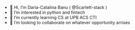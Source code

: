 - 👋 Hi, I’m Daria-Catalina Banu ( @Scarlett-stack )
- 👀 I’m interested in python and fintech
- 🌱 I’m currently learning CS at UPB ACS CTI
- 💞️ I’m looking to collaborate on whatever opportunity arrises


<!---
Scarlett-stack/Scarlett-stack is a ✨ special ✨ repository because its `README.md` (this file) appears on your GitHub profile.
You can click the Preview link to take a look at your changes.
--->
